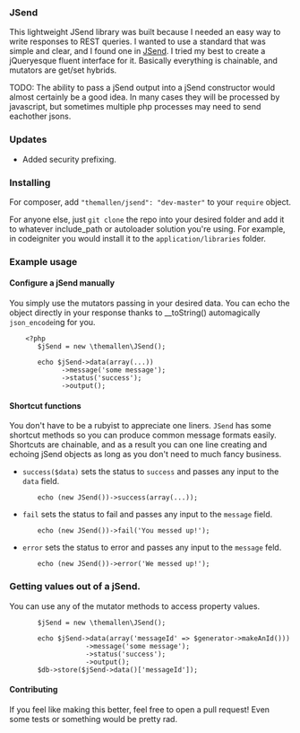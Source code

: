 ### JSend

This lightweight JSend library was built because I needed an easy way to write responses to REST queries. I wanted
to use a standard that was simple and clear, and I found one in [JSend](http://labs.omniti.com/labs/jsend).
I tried my best to create a jQueryesque fluent interface for it. Basically everything is chainable, and mutators
are get/set hybrids.

TODO: The ability to pass a jSend output into a jSend constructor would almost certainly be a good idea. In many cases
they will be processed by javascript, but sometimes multiple php processes may need to send eachother jsons.

### Updates
* Added security prefixing.

### Installing

For composer, add `"themallen/jsend": "dev-master"` to your `require` object.

For anyone else, just `git clone` the repo into your desired folder and add it to whatever include_path or autoloader
solution you're using. For example, in codeigniter you would install it to the `application/libraries` folder.

### Example usage

#### Configure a jSend manually
You simply use the mutators passing in your desired data.
You can echo the object directly in your response thanks to __toString() automagically `json_encode`ing for you.
```
    <?php
       $jSend = new \themallen\JSend();

       echo $jSend->data(array(...))
             ->message('some message');
             ->status('success');
             ->output();
```

#### Shortcut functions
You don't have to be a rubyist to appreciate one liners. `JSend` has some shortcut methods so you can produce
common message formats easily.  Shortcuts are chainable, and as a result you can one line creating and echoing
jSend objects as long as you don't need to much fancy business.

* `success($data)` sets the status to `success` and passes any input to the `data` field.
```
       echo (new JSend())->success(array(...));
```

* `fail` sets the status to fail and passes any input to the `message` field.
```
       echo (new JSend())->fail('You messed up!');
```

* `error` sets the status to error and passes any input to the `message` feld.
```
       echo (new JSend())->error('We messed up!');
```
### Getting values out of a jSend.
You can use any of the mutator methods to access property values.

```
       $jSend = new \themallen\JSend();

       echo $jSend->data(array('messageId' => $generator->makeAnId()))
                   ->message('some message');
                   ->status('success');
                   ->output();
       $db->store($jSend->data()['messageId']);
```


#### Contributing
If you feel like making this better, feel free to open a pull request! Even some tests or something would be pretty rad.

